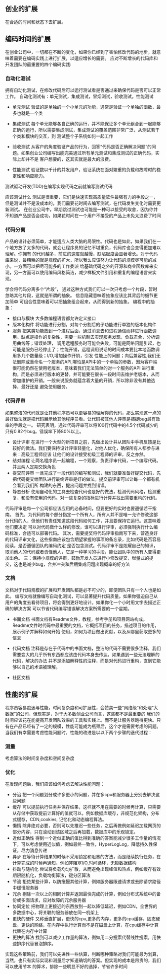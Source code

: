 ## 创业的扩展
在合适的时间和状态下去扩展。
## 编码时间的扩展
在创业公司中，一切都在不断的变化，如果你已经到了害怕修改代码的地步，就意味着需要在编码实践上进行扩展，以适应增长的需要。
应对不断增长的代码库和开发团队的最重要的四个编码实践:
### 自动化测试
拥有自动化测试，在修改代码后可以运行测试看是否通过来确保代码是否可以正常工作。
自动化测试有：单元测试，集成测试，冒烟测试，验收测试，性能测试
- 单元测试  验证的是单独的一个小单元的功能，通常是验证一个单独的函数，最多也就是一个类
- 集成测试  每个单元能够各自正确的运行，并不能保证多个单元组合到一起能够正确的运行，所以需要集成测试，集成测试的覆盖范围非常广泛，从测试若干个类和模块的交互，到
  测试整个子系统如何一起工作

- 验收测试  从客户的角度验证产品的行为，回答“代码是否正确解决问题”的问题。如果创业公司编写出能完美通过所有单元测试和集成测试的正确代码，实际上却并不是
  客户想要的，这其实就是最大的浪费。

- 性能测试  验证数以千计的并发用户，验证系统在面对繁重的负载和故障时的稳定性和响应能力。

测试驱动开发(TDD)在编写实现代码之前就编写测试代码

应该测试什么  测试是很重要，它们是快速实现高质量软件最强有力的手段之一，但是测试并不是没成本的，我们需要花时间去编写测试，在代码发生变化时需要更新测试。
在创业公司中，早期跳过测试也可能是一种可以接受的取舍，因为你并不知道产品是否会成功，如果花时间在一个用户不接受的产品上未免太浪费了时间
### 代码分离
产品的设计必须简单，才能适应人类大脑的局限性。代码也是如此，如果我们在一个地方放了太多的代码，就会让程序员的记忆不堪重负，代码库也会变得更加难以理解。你拥有
的代码越多，前进的速度就越慢，缺陷密度会显著增长。对于代码库来说，最糟糕的就是规模的扩大，所以我么应该努力让代码的规模尽可能的减小。一方面可以把尽可能多的工作委派
给基础代码之外的开源和商业函数库来实现，另一方面可以使用编码风格简洁，减少样板文件引用和重复的编程语言来实现。

学会将代码分离多个“片段”， 通过这种方式我们可以一次只考虑一个片段，暂时忽略其他片段，这就是所谓的抽象。
信息隐藏意味着抽象应该比其背后的细节更加简单
可组合性意味着可以把抽象组合起来，从而得到新的抽象。
编程中的抽象：
- 接口与模块  大多数编程语言都允许定义接口
- 版本化构件  将功能进行分割，对每个分割后的子功能进行单独的版本化构件
- 服务 把某类功能放到一个进程后面，通过消息去和进程通信而非进行函数调用。缺点是操作的复杂性，需要一些机制去实现服务发现，负载君合，分析调用曲线等；错误处理，
  调用远程服务时可能会失败，可能是网络问题引起，也可能是服务已经停止了；性能开销，远程调用说话的时间成本要比本地函数调用多几个数量级；I/O,增加操作开销，引发
  性能上的问题；向后兼容性,我们无法删除或重命名一个服务的API,哪怕是API中的一个单独的参数，因为客户端很可能仍然在使用老版本，意味着我们无法简单的对一个服务的API
  进行重构，而是必须进行版本的更替，并可能要在很长一段时间去维护老版本，从而增加维护的开销。一般来说服务就蕴含着大量的开销，所以除非没有其他选择，最好还是
  避免使用服务。
### 代码评审
如果整洁的代码就是让其他程序员可以更容易的理解你的代码，那么实现这一点的最好做法就是把代码展示给其他程序员看。让代码被其他人评审是捕捉bug最有效率的手段之一。
研究表明，通过代码评审可以将100行代码中的4.5个代码减少的只有0.82个bug。错误率下降80%以上。
- 设计评审  在进行一个大型的新项目之前，先做出设计并从团队中手机反馈是比较好的做法。我们要保持设计评审轻量化，对他人优化，确保所有人都参与进来：高级工程师应该
  让他们的设计接受初级工程师的评审，反之亦然。
- 结对编程  让两名程序员一起编程，一个观察，负责评审代码，一个编写代码。并且两人定期交换角色
- 提交前评审  一旦完成了一段代码的编写和测试，我们就要准备好提交代码，先把代码提交给团队进行最终评审是好的做法。提交前评审可以让每一个都有机会看到我们所
  构建的东西，提出问题并找到错误。
- 静态分析  使用自动化的工具去检查代码也是好的做法，检测代码风格，检测重复，和没有使用的代码。对一些复杂的指标进行计算并找出需要重构的代码。

代码评审是每一个公司都应该应用的必备时间，但要更好的实时也要遵循若干指南。
首先，为代码的每个部分指定一个所有人，所有人并不是唯一允许修改这部分代码的人，但他们有责任知道这段代码如何工作，并且要保持它运行。这意味着他们要决定
可以对代码做什么样的修改，谁可以进行评审，必须强制执行什么编码标准，合适可以部署代码。
其次，需要提奖将代码评审指南写下来，营造良好的代码评审文化，这些指南应该包含期望掌握的事项的备忘录，比如代码是否容易阅读，是否遵循团队的编码约定
是否包含测试。代码评审不是炫耀自己的知识，取消他人的代码或者责怪他人，它是一种学习的手段，能让团队中的所有人变得更加出色。
三：保持小规模的评审，鼓励开发人员进行小修改提交，增量式的提交，这也是减少bug，合并冲突和后期集成问题出现概率的好方法
### 文档
文档对于代码规模的扩展和开发团队都是必不可少的，即便团队只有一个人也是如此。
编写文档就像编写自动化测试，可以显著提升代码质量。如果你强迫自己从用户的角度去看待项目，将会得到更好地设计。如果你化一个小时用文字去描述正确的解决方案
可以节省代码编写错误解决方案所需要的一个星期。
- 书面文档  书面文档有Readme文件，教程，参考手册和项目网站构成。Readme文件时代码中最重要的文档，它概括项目的任务，描述项目的作用，展示例子并解释如何开始
  使用，如何为项目做出贡献，以及从哪里获取更多的信息

- 代码文档  注释是存在于代码中的书面文档，整洁的代码不需要很多注释，我们需要变大的几乎所有东西都应该由代码本身去传达，如果遇到一些无法理解的代码，解决的办法
  并不是添加解释性的注释，而是对代码进行重构，直到它能够以自己的术语被理解。

- 社区文档

## 性能的扩展
程序员容易痴迷与性能，时间复杂度和可扩展性，会赞美一些“网络级”和处理“大数据”的公司，但现实是，对于大多数创业公司而言，这些都不是最重要的
我们的时间应该花在能提高开发团队效率的工具和实践上。而不是让服务器跑得更快。只有在产品已经有了一定的规模，性能可能成为瓶颈后，这个才是需要考虑的问题。
当我们有幸需要考虑性能问题时，性能的改进是以以下两个步骤的迭代过程：
### 测量
考虑算法的时间复杂度和空间复杂度
### 优化
在发现问题后，我们应该如何考虑去解决性能问题：
- 分治  把一个问题划分成许多更小的问题，并在多cpu和服务器上分别去解决这些问题
- 缓存  可以提前执行任务并保存结果，这样就不用在需要的时候再计算，只需要从存储中获取提前计算好的值就可以，例如数据库缓存，非规范化架构，分布式缓存，CDN,cookies,
  记忆化和动态编程算法。
- 懒惰  除非绝对必要，否则可以先推迟一些任务，之后再做例如延迟加载网页的部分内容，只在滚动到该区域之后再加载，数据库中的乐观锁定。
- 近似正确性  得到一个近似正确的值比得到准确的答案能减少很多工作量的情况下，可以考虑使用近似值，例如最终一致性，HyperLogLog，降低持久性保证，尽力消息传递
- 异步  在等待计算结果的时候不采用锁定和阻塞的方法，而是继续执行任务，在计算完成的时候再通知，例如非阻塞I/O,时间循环，无锁数据结构
- 抖动与随机化  尝试将负载均匀扩散，从而避免出现峰值和热点，例如缓存有效期限随机化，负载均衡算法，键分区算法
- 节流  拒绝某些计算，以防拖慢其他计算，例如服务器限速请求或去除请求路径中缓慢服务器
- 冗余  剔除一次以上的相同计算并返回最快完成的计算，例如分布式系统中的备份或多面请求，应对故障的冗余服务器
- 协同定位  把物理上更接近的东西放到一起以降低延迟，例如CDN，全世界的多数据中心，将关联的服务器放在同一机架上
- 更快的硬件  又称垂直扩展，更快的cpu,更多的内存，更多的cpu缓存，固态硬盘，更快的网络，在内存中执行计算而不是在磁盘上计算，在cpu缓存中计算代替在内存中计算
- 更快的算法  找到可以减少工作量的算法，例如用二分搜索代替线性搜索，用快速排序代替冒泡排序。

实现这些策略前，我们可以先进性一些估算，判断哪种策略对我们可能最为划算，当然，也只有实际实现和测量后才知道确切的答案。但实现的成本是昂贵的，我们可以使用节本
的算术，排除一些明显不好的选择，节省许多时间
